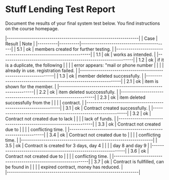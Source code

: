 # Stuff Lending Test Report
Document the results of your final system test below. You find instructions on the course homepage.

|-----------------------------------------------------------------|
| Case     | Result   | Note                                      |
|----------|----------|-------------------------------------------|
|    5.1   |    ok    |   members created for further testing.    |
|-----------------------------------------------------------------|
|    1.1   |    ok    |   works as intended.                      |
|-----------------------------------------------------------------|
|    1.2   |    ok    |   if it is a duplicate, the following     |
|          |          |   error appears: "mail or phone number    |
|          |          |   already in use. registration failed.    |
|-----------------------------------------------------------------|
|    1.3   |    ok    |   member deleted successfully.            |
|-----------------------------------------------------------------|
|    2.1   |    ok    |   item is shown for the member.           |
|-----------------------------------------------------------------|
|    2.2   |    ok    |   item deleted succcessfully.             |
|-----------------------------------------------------------------|
|    2.3   |    ok    |   item deleted successfully from the      |
|          |          |   contract.                               |
|-----------------------------------------------------------------|
|    3.1   |    ok    |   Contract created successfully.          |
|-----------------------------------------------------------------|
|    3.2   |    ok    |   Contract not created due to lack        |
|          |          |   lack of funds.                          |
|-----------------------------------------------------------------|
|    3.3   |    ok    |   Contract not created due to             |
|          |          |   conflicting time.                       |
|-----------------------------------------------------------------|
|    3.4   |    ok    |   Contract not created due to             |
|          |          |   conflicting time.                       |
|-----------------------------------------------------------------|
|    3.5   |    ok    |   Contract is created for 3 days, day 4   |
|          |          |   day 8 and day 9                         |
|-----------------------------------------------------------------|
|    3.6   |    ok    |   Contract not created due to             |
|          |          |   conflicting time.                       |
|-----------------------------------------------------------------|
|    3.7   |    ok    |   Contract is fullfilled, can be found in |
|          |          |   expired contract, money has reduced.    |                                       
|-----------------------------------------------------------------|
